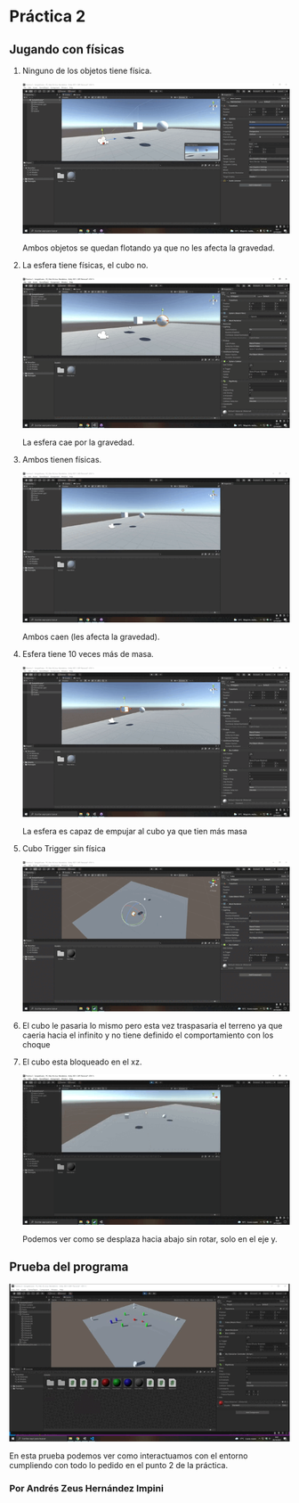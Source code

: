 # Práctica 2
## Jugando con físicas
1) Ninguno de los objetos tiene física.

   ![sin fisicas](images/Sin%20fisicas.gif)
   
   Ambos objetos se quedan flotando ya que no les afecta la gravedad.

2) La esfera tiene físicas, el cubo no.

   ![Esfera si cubo no](images/Cubo%20No,%20Esfera%20si_Trim.gif)
   
   La esfera cae por la gravedad.

3) Ambos tienen físicas.

   ![Ambos fisica](images/Ambos%20fisica.gif)

    Ambos caen (les afecta la gravedad).

4) Esfera tiene 10 veces más de masa.

   ![Esfera 10 veces mas](images/Esfera%2010%20veces%20mas.gif)
   
   La esfera es capaz de empujar al cubo ya que tien más masa

5) Cubo Trigger sin física

   ![Cubo trigger](images/Cubo%20Trigger.gif)
  
6) El cubo le pasaria lo mismo pero esta vez traspasaria el terreno ya que caeria hacia el infinito y no tiene definido el comportamiento con los choque
   
7) El cubo esta bloqueado en el xz.

   ![xz](images/Cubo,%20Esfera%20Choque,%20Bloqueado%20en%20el%20xz.gif)
  
   Podemos ver como se desplaza hacia abajo sin rotar, solo en el eje y.

## Prueba del programa

![prueba](images/Prueba%20general%20del%20programa.gif)

En esta prueba podemos ver como interactuamos con el entorno cumpliendo con todo lo pedido en el punto 2 de la práctica.

### Por Andrés Zeus Hernández Impini
